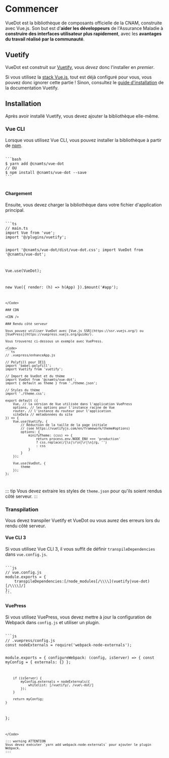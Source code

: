 # Commencer

VueDot est la bibliothèque de composants officielle de la CNAM, construite avec Vue.js. Son but est d'**aider les développeurs** de l'Assurance Maladie à **construire des interfaces utilisateur plus rapidement**, avec les **avantages du travail réalisé par la communauté**.

## Vuetify

VueDot est construit sur [Vuetify](https://vuetifyjs.com/en/), vous _devez_ donc l'installer en _premier_.

Si vous utilisez la [stack Vue.js](https://www.jiracnamts.co/confluence/display/CDD/Stack+Vue.js), tout est déjà configuré pour vous, vous pouvez donc ignorer cette partie !
Sinon, consultez le [guide d'installation](https://vuetifyjs.com/en/getting-started/quick-start) de la documentation Vuetify.

## Installation

Après avoir installé Vuetify, vous devez ajouter la bibliothèque elle-même.

### Vue CLI

Lorsque vous utilisez Vue CLI, vous pouvez installer la bibliothèque à partir de [npm](https://www.npmjs.com/package/@cnamts/vue-dot).

<Code>
```bash
$ yarn add @cnamts/vue-dot
// OU
$ npm install @cnamts/vue-dot --save
```
</Code>
<br>

#### Chargement

Ensuite, vous devez charger la bibliothèque dans votre fichier d'application principal.

<Code>
```ts
// main.ts
import Vue from 'vue';
import '@/plugins/vuetify';

import '@cnamts/vue-dot/dist/vue-dot.css';
import VueDot from '@cnamts/vue-dot';

Vue.use(VueDot);

new Vue({
	render: (h) => h(App)
}).$mount('#app');
```
</Code>

### CDN

<CDN />

### Rendu côté serveur

Vous pouvez utiliser VueDot avec [Vue.js SSR](https://ssr.vuejs.org/) ou [VuePress](https://vuepress.vuejs.org/guide/).

Vous trouverez ci-dessous un exemple avec VuePress.

<Code>
```ts
// .vuepress/enhanceApp.js

// Polyfill pour IE11
import 'babel-polyfill';
import Vuetify from 'vuetify';

// Import de VueDot et du thème
import VueDot from '@cnamts/vue-dot';
import { default as theme } from './theme.json';

// Styles du thème
import './theme.css';

export default ({
	Vue, // la version de Vue utilisée dans l'application VuePress
	options, // les options pour l'instance racine de Vue
	router, // l'instance du routeur pour l'application
	siteData // métadonnées du site
}) => {
	Vue.use(Vuetify, {
		// Réduction de la taille de la page initiale
		// (see https://vuetifyjs.com/en/framework/theme#options)
		options: {
			minifyTheme: (css) => {
				return process.env.NODE_ENV === 'production'
				? css.replace(/[\s|\r\n|\r|\n]/g, '')
				: css
			}
		}
	});

	Vue.use(VueDot, {
		theme
	});
};
```
</Code>

::: tip
Vous devez extraire les styles de `theme.json` pour qu'ils soient rendus côté serveur.
:::

### Transpilation

Vous devez transpiler Vuetify et VueDot ou vous aurez des erreurs lors du rendu côté serveur.

#### Vue CLI 3

Si vous utilisez Vue CLI 3, il vous suffit de définir `transpileDependencies` dans `vue.config.js`.

<Code>
```js
// vue.config.js
module.exports = {
	transpileDependencies:[/node_modules[/\\\\](vuetify|vue-dot)[/\\\\]/]
};
```
</Code>

#### VuePress

Si vous utilisez VuePress, vous devez mettre à jour la configuration de Webpack dans `config.js` et utiliser un plugin.

<Code>
```js
// .vuepress/config.js
const nodeExternals = require('webpack-node-externals');

module.exports = {
	configureWebpack: (config, isServer) => {
		const myConfig = {
			externals: {}
		};

		if (isServer) {
			myConfig.externals = nodeExternals({
				whitelist: [/vuetify/, /vue\-dot/]
			});
		}

		return myConfig;
	}
};
```
</Code>

::: warning ATTENTION
Vous devez exécuter `yarn add webpack-node-externals` pour ajouter le plugin Webpack.
:::
